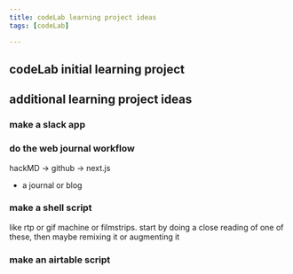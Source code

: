 ```yaml
---
title: codeLab learning project ideas
tags: [codeLab]

---
```



## codeLab initial learning project

## additional learning project ideas
### make a slack app

### do the web journal workflow
hackMD -> github -> next.js
* a journal or blog

### make a shell script
like rtp or gif machine or filmstrips. start by doing a close reading of one of these, then maybe remixing it or augmenting it

### make an airtable script